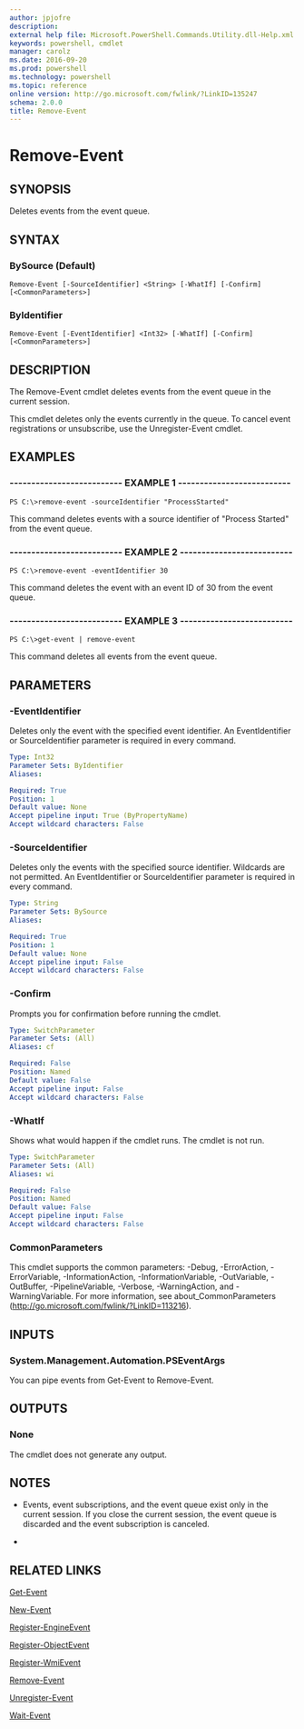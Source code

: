 ```yaml
---
author: jpjofre
description: 
external help file: Microsoft.PowerShell.Commands.Utility.dll-Help.xml
keywords: powershell, cmdlet
manager: carolz
ms.date: 2016-09-20
ms.prod: powershell
ms.technology: powershell
ms.topic: reference
online version: http://go.microsoft.com/fwlink/?LinkID=135247
schema: 2.0.0
title: Remove-Event
---
```


# Remove-Event
## SYNOPSIS
Deletes events from the event queue.
## SYNTAX

### BySource (Default)
```
Remove-Event [-SourceIdentifier] <String> [-WhatIf] [-Confirm] [<CommonParameters>]
```

### ByIdentifier
```
Remove-Event [-EventIdentifier] <Int32> [-WhatIf] [-Confirm] [<CommonParameters>]
```

## DESCRIPTION
The Remove-Event cmdlet deletes events from the event queue in the current session.

This cmdlet deletes only the events currently in the queue.
To cancel event registrations or unsubscribe, use the Unregister-Event cmdlet.
## EXAMPLES

### -------------------------- EXAMPLE 1 --------------------------
```
PS C:\>remove-event -sourceIdentifier "ProcessStarted"
```

This command deletes events with a source identifier of "Process Started" from the event queue.
### -------------------------- EXAMPLE 2 --------------------------
```
PS C:\>remove-event -eventIdentifier 30
```

This command deletes the event with an event ID of 30 from the event queue.
### -------------------------- EXAMPLE 3 --------------------------
```
PS C:\>get-event | remove-event
```

This command deletes all events from the event queue.
## PARAMETERS

### -EventIdentifier
Deletes only the event with the specified event identifier.
An EventIdentifier or SourceIdentifier parameter is required in every command.

```yaml
Type: Int32
Parameter Sets: ByIdentifier
Aliases: 

Required: True
Position: 1
Default value: None
Accept pipeline input: True (ByPropertyName)
Accept wildcard characters: False
```

### -SourceIdentifier
Deletes only the events with the specified source identifier.
Wildcards are not permitted.
An EventIdentifier or SourceIdentifier parameter is required in every command.

```yaml
Type: String
Parameter Sets: BySource
Aliases: 

Required: True
Position: 1
Default value: None
Accept pipeline input: False
Accept wildcard characters: False
```

### -Confirm
Prompts you for confirmation before running the cmdlet.

```yaml
Type: SwitchParameter
Parameter Sets: (All)
Aliases: cf

Required: False
Position: Named
Default value: False
Accept pipeline input: False
Accept wildcard characters: False
```

### -WhatIf
Shows what would happen if the cmdlet runs.
The cmdlet is not run.

```yaml
Type: SwitchParameter
Parameter Sets: (All)
Aliases: wi

Required: False
Position: Named
Default value: False
Accept pipeline input: False
Accept wildcard characters: False
```

### CommonParameters
This cmdlet supports the common parameters: -Debug, -ErrorAction, -ErrorVariable, -InformationAction, -InformationVariable, -OutVariable, -OutBuffer, -PipelineVariable, -Verbose, -WarningAction, and -WarningVariable. For more information, see about_CommonParameters (http://go.microsoft.com/fwlink/?LinkID=113216).
## INPUTS

### System.Management.Automation.PSEventArgs
You can pipe events from Get-Event to Remove-Event.
## OUTPUTS

### None
The cmdlet does not generate any output.
## NOTES
* Events, event subscriptions, and the event queue exist only in the current session. If you close the current session, the event queue is discarded and the event subscription is canceled.

*
## RELATED LINKS

[Get-Event](Get-Event.md)

[New-Event](New-Event.md)

[Register-EngineEvent](Register-EngineEvent.md)

[Register-ObjectEvent](Register-ObjectEvent.md)

[Register-WmiEvent](../Microsoft.PowerShell.Management/Register-WmiEvent.md)

[Remove-Event](Remove-Event.md)

[Unregister-Event](Unregister-Event.md)

[Wait-Event](Wait-Event.md)

